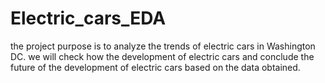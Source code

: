 # Electric_cars_EDA
the project purpose is to analyze the trends of electric cars in Washington DC. we will check how the development of electric cars and conclude the future of the development of electric cars based on the data obtained.
